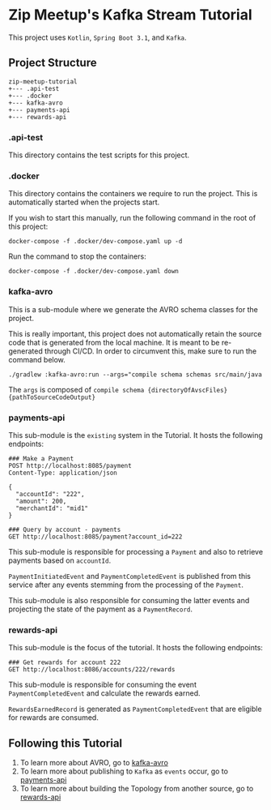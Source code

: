 # Zip Meetup's Kafka Stream Tutorial

This project uses `Kotlin`, `Spring Boot 3.1`, and `Kafka`.

## Project Structure

```text
zip-meetup-tutorial
+--- .api-test
+--- .docker
+--- kafka-avro
+--- payments-api
+--- rewards-api
```

### .api-test

This directory contains the test scripts for this project.

### .docker

This directory contains the containers we require to run the project. This is automatically started when the projects start.

If you wish to start this manually, run the following command in the root of this project:

```shell
docker-compose -f .docker/dev-compose.yaml up -d
```

Run the command to stop the containers:

```shell
docker-compose -f .docker/dev-compose.yaml down
```

### kafka-avro

This is a sub-module where we generate the AVRO schema classes for the project.

This is really important, this project does not automatically retain the source code that is generated from the local machine. It is meant to be
re-generated through CI/CD. In order to circumvent this, make sure to run the command below.

```shell
./gradlew :kafka-avro:run --args="compile schema schemas src/main/java 
```

The `args` is composed of `compile schema {directoryOfAvscFiles} {pathToSourceCodeOutput}`

### payments-api

This sub-module is the `existing` system in the Tutorial. It hosts the following endpoints:

```http request
### Make a Payment
POST http://localhost:8085/payment
Content-Type: application/json

{
  "accountId": "222",
  "amount": 200,
  "merchantId": "mid1"
}

### Query by account - payments
GET http://localhost:8085/payment?account_id=222
```

This sub-module is responsible for processing a `Payment` and also to retrieve payments based on `accountId`.

`PaymentInitiatedEvent` and `PaymentCompletedEvent` is published from this service after any events stemming from the processing of the `Payment`.

This sub-module is also responsible for consuming the latter events and projecting the state of the payment as a `PaymentRecord`.

### rewards-api

This sub-module is the focus of the tutorial. It hosts the following endpoints:

```http request
### Get rewards for account 222
GET http://localhost:8086/accounts/222/rewards
```

This sub-module is responsible for consuming the event `PaymentCompletedEvent` and calculate the rewards earned.

`RewardsEarnedRecord` is generated as `PaymentCompletedEvent` that are eligible for rewards are consumed.

## Following this Tutorial

1. To learn more about AVRO, go to [kafka-avro](./kafka-avro)
2. To learn more about publishing to `Kafka` as `events` occur, go to [payments-api](./payments-api)
3. To learn more about building the Topology from another source, go to [rewards-api](./rewards-api)